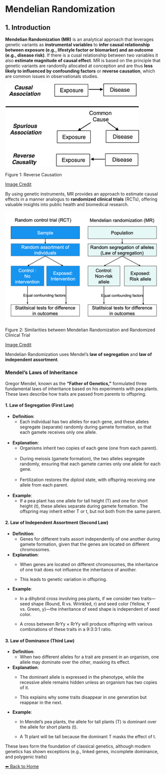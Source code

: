 # Mendelian Randomization

## 1. Introduction

**Mendelian Randomization (MR)** is an analytical approach that
leverages genetic variants as **instrumental variables** to **infer
causal relationship between exposure (e.g., lifestyle factor or
biomarker) and an outcome (e.g., disease risk)**. If there is a cusal
relationship between two variables it also **estimate magnitude of
causal effect**. MR is based on the principle that genetic variants are
randomlly allocated at conception and are thus **less likely to
influenced by confounding factors** or **reverse causation**, which are
common issues in observationals studies.

<img src="Figures/reverse causation.jpg" alt="Figure 1: Reverse Causation"  />
<p class="caption">
Figure 1: Reverse Causation
</p>

[Image
Credit](https://nap.nationalacademies.org/read/11908/chapter/10#157)

By using genetic instruments, MR provides an approach to estimate causal
effects in a manner analogus to **randomized clinical trials** (RCTs),
offering valuable insights into public health and biomedical research.

<img src="Figures/RCT vs MR.png" alt="Figure 2: Similarities between Mendelian Randomization and Randomized Clinical Trial" width="1272" />
<p class="caption">
Figure 2: Similarities between Mendelian Randomization and Randomized
Clinical Trial
</p>

[Image
Credit](https://cloufield.github.io/GWASTutorial/16_mendelian_randomization/)

Mendelian Randomization uses Mendel’s **law of segregation** and **law
of independent assortment**.

### Mendel’s Laws of Inheritance

Gregor Mendel, known as the **“Father of Genetics,”** formulated three
fundamental laws of inheritance based on his experiments with pea
plants. These laws describe how traits are passed from parents to
offspring.

#### 1. Law of Segregation (First Law)

-   **Definition**:
    -   Each individual has two alleles for each gene, and these alleles
        segregate (separate) randomly during gamete formation, so that
        each gamete receives only one allele. <br> <br>
-   **Explanation**:
    -   Organisms inherit two copies of each gene (one from each
        parent). <br> <br>
    -   During meiosis (gamete formation), the two alleles segregate
        randomly, ensuring that each gamete carries only one allele for
        each gene. <br> <br>
    -   Fertilization restores the diploid state, with offspring
        receiving one allele from each parent. <br> <br>
-   **Example**:
    -   If a pea plant has one allele for tall height (T) and one for
        short height (t), these alleles separate during gamete
        formation. The offspring may inherit either T or t, but not both
        from the same parent.

#### 2. Law of Independent Assortment (Second Law)

-   **Definition**:
    -   Genes for different traits assort independently of one another
        during gamete formation, given that the genes are located on
        different chromosomes.
-   **Explanation**:
    -   When genes are located on different chromosomes, the inheritance
        of one trait does not influence the inheritance of another.

    -   This leads to genetic variation in offspring.
-   **Example**:
    -   In a dihybrid cross involving pea plants, if we consider two
        traits—seed shape (Round, R vs. Wrinkled, r) and seed color
        (Yellow, Y vs. Green, y)—the inheritance of seed shape is
        independent of seed color.

    -   A cross between RrYy × RrYy will produce offspring with various
        combinations of these traits in a 9:3:3:1 ratio.

#### 3. Law of Dominance (Third Law)

-   **Definition**:
    -   When two different alleles for a trait are present in an
        organism, one allele may dominate over the other, masking its
        effect.
-   **Explanation**:
    -   The dominant allele is expressed in the phenotype, while the
        recessive allele remains hidden unless an organism has two
        copies of it.

    -   This explains why some traits disappear in one generation but
        reappear in the next.
-   **Example**:
    -   In Mendel’s pea plants, the allele for tall plants (T) is
        dominant over the allele for short plants (t).

    -   A Tt plant will be tall because the dominant T masks the effect
        of t.

These laws form the foundation of classical genetics, although modern
genetics has shown exceptions (e.g., linked genes, incomplete dominance,
and polygenic traits)

[⬅ Back to Home](../index.md)
